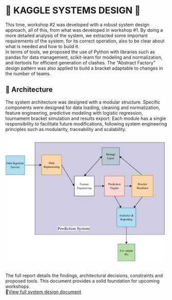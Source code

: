 # 🧩 KAGGLE SYSTEMS DESIGN 🧩
This time, workshop #2 was developed with a robust system design approach, all of this, from what was developed in workshop #1. By doing a more detailed analysis of the system, we extracted some important requirements of the system, for its correct operation, also to be clear about what is needed and how to build it. <br>
In terms of tools, we proposed the use of Python with libraries such as pandas for data management, scikit-learn for modeling and normalization, and itertools for efficient generation of clashes. The “Abstract Factory” design pattern was also applied to build a bracket adaptable to changes in the number of teams. <br>


## 📝 Architecture
The system architecture was designed with a modular structure. Specific components were designed for data loading, cleaning and normalization, feature engineering, predictive modeling with logistic regression, tournament bracket simulation and results export. Each module has a single responsibility to facilitate future modifications, following system engineering principles such as modularity, traceability and scalability. <br><br>
![Architectural Diagram](Architecture_diagram.png)

## 
The full report details the findings, architectural decisions, constraints and proposed tools. This document provides a solid foundation for upcoming workshops. <br>
📍[View full system design document](SystemDesignDocument.pdf)

